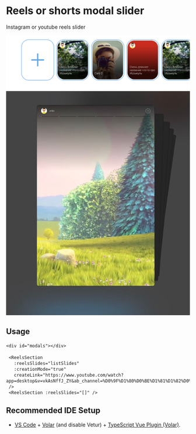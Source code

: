 # Reels or shorts modal slider

Instagram or youtube reels slider

![alt text](./assets/p2.png)
![alt text](./assets/p1.jpeg)


## Usage

 ```
 <div id="modals"></div>

  <ReelsSection
    :reelsSlides="listSlides"
    :creationMode="true"
    createLink="https://www.youtube.com/watch?app=desktop&v=vkAsNffJ_ZY&ab_channel=%D0%9F%D1%80%D0%BE%D1%81%D1%82%D0%BE%D0%BELaravel.CutCode"
  />
  <ReelsSection :reelsSlides="[]" />
```
## Recommended IDE Setup

- [VS Code](https://code.visualstudio.com/) + [Volar](https://marketplace.visualstudio.com/items?itemName=Vue.volar) (and disable Vetur) + [TypeScript Vue Plugin (Volar)](https://marketplace.visualstudio.com/items?itemName=Vue.vscode-typescript-vue-plugin).
